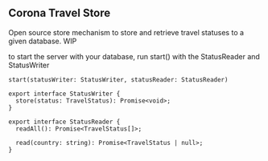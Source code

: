 ## Corona Travel Store

Open source store mechanism to store and retrieve travel statuses to a given database. WIP


to start the server with your database, run start() with the StatusReader and StatusWriter
```
start(statusWriter: StatusWriter, statusReader: StatusReader)
```
```
export interface StatusWriter {
  store(status: TravelStatus): Promise<void>;
}

export interface StatusReader {
  readAll(): Promise<TravelStatus[]>;

  read(country: string): Promise<TravelStatus | null>;
}

```
